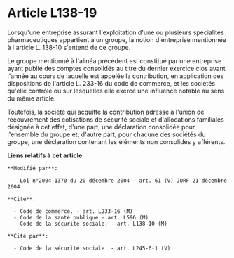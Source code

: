 # Article L138-19

Lorsqu'une entreprise assurant l'exploitation d'une ou plusieurs spécialités pharmaceutiques appartient à un groupe, la
notion d'entreprise mentionnée à l'article L. 138-10 s'entend de ce groupe.

Le groupe mentionné à l'alinéa précédent est constitué par une entreprise ayant publié des comptes consolidés au titre du
dernier exercice clos avant l'année au cours de laquelle est appelée la contribution, en application des dispositions de
l'article L. 233-16 du code de commerce, et les sociétés qu'elle contrôle ou sur lesquelles elle exerce une influence notable
au sens du même article.

Toutefois, la société qui acquitte la contribution adresse à l'union de recouvrement des cotisations de sécurité sociale et
d'allocations familiales désignée à cet effet, d'une part, une déclaration consolidée pour l'ensemble du groupe et, d'autre
part, pour chacune des sociétés du groupe, une déclaration contenant les éléments non consolidés y afférents.

**Liens relatifs à cet article**

	**Modifié par**:

	  - Loi n°2004-1370 du 20 décembre 2004 - art. 61 (V) JORF 21 décembre 2004

	**Cite**:

	  - Code de commerce. - art. L233-16 (M)
	  - Code de la santé publique - art. L596 (M)
	  - Code de la sécurité sociale. - art. L138-10 (M)

	**Cité par**:

	  - Code de la sécurité sociale. - art. L245-6-1 (V)
